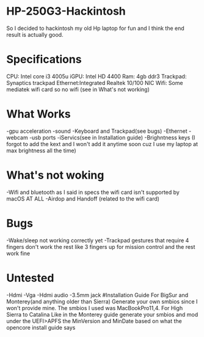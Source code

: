 # HP-250G3-Hackintosh
So I decided to hackintosh my old Hp laptop for fun and I think the end result is actually good.
# Specifications
CPU: Intel core i3 4005u
iGPU: Intel HD 4400
Ram: 4gb ddr3
Trackpad: Synaptics trackpad
Ethernet:Integrated Realtek 10/100 NIC
Wifi: Some mediatek wifi card so no wifi (see in What's not working)
# What Works
-gpu acceleration
-sound
-Keyboard and Trackpad(see bugs)
-Ethernet
-webcam
-usb ports
-iServics(see in Installation guide)
-Brighntness keys (I forgot to add the kext and I won't add it anytime soon cuz I use my laptop at max brightness all the time)
# What's not woking
-Wifi and bluetooth as I said in specs the wifi card isn't supported by macOS AT ALL
-Airdop and Handoff (related to the wifi card)
# Bugs
-Wake/sleep not working correctly yet
-Trackpad gestures that require 4 fingers don't work the rest like 3 fingers up for mission control and the rest work fine
# Untested
-Hdmi
-Vga
-Hdmi audio
-3.5mm jack
#Installation Guide
For BigSur and Monterey(and anything older than Sierra)
Generate your own smbios since I won't provide mine. The smbios I used was MacBookPro11,4.
For High Sierra to Catalina
Like in the Monterey guide generate your smbios and mod under the UEFI>APFS the MinVersion and MinDate based on what the opencore install guide says
